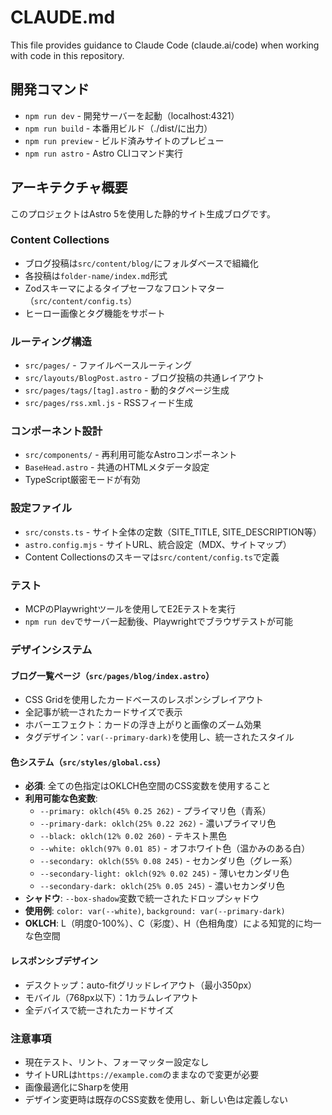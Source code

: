 # CLAUDE.md

This file provides guidance to Claude Code (claude.ai/code) when working with code in this repository.

## 開発コマンド

- `npm run dev` - 開発サーバーを起動（localhost:4321）
- `npm run build` - 本番用ビルド（./dist/に出力）
- `npm run preview` - ビルド済みサイトのプレビュー
- `npm run astro` - Astro CLIコマンド実行

## アーキテクチャ概要

このプロジェクトはAstro 5を使用した静的サイト生成ブログです。

### Content Collections

- ブログ投稿は`src/content/blog/`にフォルダベースで組織化
- 各投稿は`folder-name/index.md`形式
- Zodスキーマによるタイプセーフなフロントマター（`src/content/config.ts`）
- ヒーロー画像とタグ機能をサポート

### ルーティング構造

- `src/pages/` - ファイルベースルーティング
- `src/layouts/BlogPost.astro` - ブログ投稿の共通レイアウト
- `src/pages/tags/[tag].astro` - 動的タグページ生成
- `src/pages/rss.xml.js` - RSSフィード生成

### コンポーネント設計

- `src/components/` - 再利用可能なAstroコンポーネント
- `BaseHead.astro` - 共通のHTMLメタデータ設定
- TypeScript厳密モードが有効

### 設定ファイル

- `src/consts.ts` - サイト全体の定数（SITE_TITLE, SITE_DESCRIPTION等）
- `astro.config.mjs` - サイトURL、統合設定（MDX、サイトマップ）
- Content Collectionsのスキーマは`src/content/config.ts`で定義

### テスト

- MCPのPlaywrightツールを使用してE2Eテストを実行
- `npm run dev`でサーバー起動後、Playwrightでブラウザテストが可能

### デザインシステム

#### ブログ一覧ページ（`src/pages/blog/index.astro`）
- CSS Gridを使用したカードベースのレスポンシブレイアウト
- 全記事が統一されたカードサイズで表示
- ホバーエフェクト：カードの浮き上がりと画像のズーム効果
- タグデザイン：`var(--primary-dark)`を使用し、統一されたスタイル

#### 色システム（`src/styles/global.css`）
- **必須**: 全ての色指定はOKLCH色空間のCSS変数を使用すること
- **利用可能な色変数**:
  - `--primary: oklch(45% 0.25 262)` - プライマリ色（青系）
  - `--primary-dark: oklch(25% 0.22 262)` - 濃いプライマリ色
  - `--black: oklch(12% 0.02 260)` - テキスト黒色
  - `--white: oklch(97% 0.01 85)` - オフホワイト色（温かみのある白）
  - `--secondary: oklch(55% 0.08 245)` - セカンダリ色（グレー系）
  - `--secondary-light: oklch(92% 0.02 245)` - 薄いセカンダリ色
  - `--secondary-dark: oklch(25% 0.05 245)` - 濃いセカンダリ色
- **シャドウ**: `--box-shadow`変数で統一されたドロップシャドウ
- **使用例**: `color: var(--white)`, `background: var(--primary-dark)`
- **OKLCH**: L（明度0-100%）、C（彩度）、H（色相角度）による知覚的に均一な色空間

#### レスポンシブデザイン
- デスクトップ：auto-fitグリッドレイアウト（最小350px）
- モバイル（768px以下）：1カラムレイアウト
- 全デバイスで統一されたカードサイズ

### 注意事項

- 現在テスト、リント、フォーマッター設定なし
- サイトURLは`https://example.com`のままなので変更が必要
- 画像最適化にSharpを使用
- デザイン変更時は既存のCSS変数を使用し、新しい色は定義しない